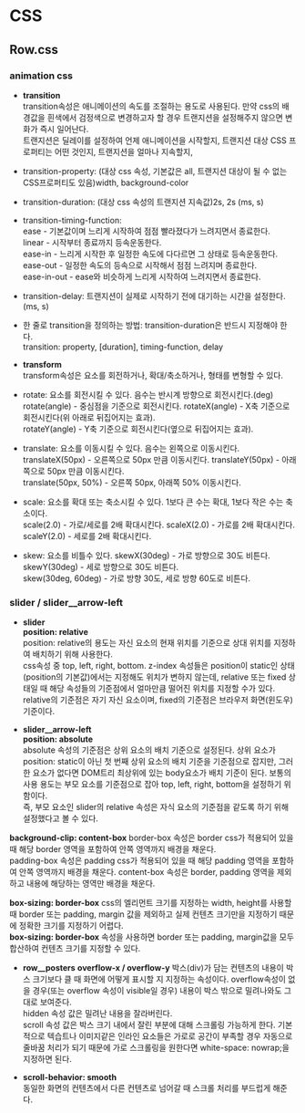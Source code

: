 # CSS
## Row.css
### animation css
* <b>transition</b>  
transition속성은 애니메이션의 속도를 조절하는 용도로 사용된다. 만약 css의 배경값을 흰색에서 검정색으로 변경하고자 할 경우 트랜지션을 설정해주지 않으면 변화가 즉시 일어난다.  
트랜지션은 딜레이를 설정하여 언제 애니메이션을 시작할지, 트랜지션 대상 CSS 프로퍼티는 어떤 것인지, 트랜지션을 얼마나 지속할지,   
* transition-property: (대상 css 속성, 기본값은 all, 트랜지션 대상이 될 수 없는 CSS프로퍼티도 있음)width, background-color  
* transition-duration: (대상 css 속성의 트랜지션 지속값)2s, 2s (ms, s)
* transition-timing-function:   
ease - 기본값이며 느리게 시작하여 점점 빨라졌다가 느려지면서 종료한다.  
linear - 시작부터 종료까지 등속운동한다.  
ease-in - 느리게 시작한 후 일정한 속도에 다다르면 그 상태로 등속운동한다.  
ease-out - 일정한 속도의 등속으로 시작해서 점점 느려지며 종료한다.  
ease-in-out - ease와 비슷하게 느리게 시작하여 느려지면서 종료한다.  
* transition-delay: 트랜지션이 실제로 시작하기 전에 대기하는 시간을 설정한다. (ms, s)  
* 한 줄로 transition을 정의하는 방법: transition-duration은 반드시 지정해야 한다.  
transition: property, [duration], timing-function, delay  
  
* <b>transform</b>  
transform속성은 요소를 회전하거나, 확대/축소하거나, 형태를 변형할 수 있다.  
* rotate: 요소를 회전시킬 수 있다. 음수는 반시계 방향으로 회전시킨다.(deg)  
rotate(angle) - 중심점을 기준으로 회전시킨다.
rotateX(angle) - X축 기준으로 회전시킨다(위 아래로 뒤집어지는 효과).  
rotateY(angle) - Y축 기준으로 회전시킨다(옆으로 뒤집어지는 효과).  
* translate: 요소를 이동시킬 수 있다. 음수는 왼쪽으로 이동시킨다.
translateX(50px) - 오른쪽으로 50px 만큼 이동시킨다.
translateY(50px) - 아래쪽으로 50px 만큼 이동시킨다.  
translate(50px, 50%) - 오른쪽 50px, 아래쪽 50% 이동시킨다.  
* scale: 요소를 확대 또는 축소시킬 수 있다. 1보다 큰 수는 확대, 1보다 작은 수는 축소이다.  
scale(2.0) - 가로/세로를 2배 확대시킨다.
scaleX(2.0) - 가로를 2배 확대시킨다.  
scaleY(2.0) - 세로를 2배 확대시킨다.  
* skew: 요소를 비틀수 있다.
skewX(30deg) - 가로 방향으로 30도 비튼다.  
skewY(30deg) - 세로 방향으로 30도 비튼다.  
skew(30deg, 60deg) - 가로 방향 30도, 세로 방향 60도로 비튼다.   
  
### slider / slider__arrow-left
* <b>slider</b>  
<b>position: relative</b>  
position: relative의 용도는 자신 요소의 현재 위치를 기준으로 상대 위치를 지정하여 배치하기 위해 사용한다.  
css속성 중 top, left, right, bottom. z-index 속성들은 position이 static인 상태(position의 기본값)에서는 지정해도 위치가 변하지 않는데, relative 또는 fixed 상태일 때 해당 속성들의 기준점에서 얼마만큼 떨어진 위치를 지정할 수가 있다.  
relative의 기준점은 자기 자신 요소이며, fixed의 기준점은 브라우저 화면(윈도우)기준이다.   
  
* <b>slider__arrow-left</b>  
<b>position: absolute</b>    
absolute 속성의 기준점은 상위 요소의 배치 기준으로 설정된다. 상위 요소가 position: static이 아닌 첫 번째 상위 요소의 배치 기준을 기준점으로 잡지만, 그러한 요소가 없다면 DOM트리 최상위에 있는 body요소가 배치 기준이 된다. 보통의 사용 용도는 부모 요소를 기준점으로 잡아 top, left, right, bottom을 설정하기 위함이다.  
즉, 부모 요소인 slider의 relative 속성은 자식 요소의 기준점을 같도록 하기 위해 설정했다고 볼 수 있다.  
  
<b>background-clip: content-box</b>
border-box 속성은 border css가 적용되어 있을 때 해당 border 영역을 포함하여 안쪽 영역까지 배경을 채운다.  
padding-box 속성은 padding css가 적용되어 있을 때 해당 padding 영역을 포함하여 안쪽 영역까지 배경을 채운다.
content-box 속성은 border, padding 영역을 제외하고 내용에 해당하는 영역만 배경을 채운다.  
  
<b>box-sizing: border-box</b>
css의 엘리먼트 크기를 지정하는 width, height를 사용할 때 border 또는 padding, margin 값을 제외하고 실제 컨텐츠 크기만을 지정하기 때문에 정확한 크기를 지정하기 어렵다.  
<b>box-sizing: border-box</b> 속성을 사용하면 border 또는 padding, margin값을 모두 합산하여 컨텐츠 크기를 지정할 수 있다.  
  
* <b>row__posters</b>
<b>overflow-x / overflow-y</b>
박스(div)가 담는 컨텐츠의 내용이 박스 크기보다 클 때 화면에 어떻게 표시할 지 지정하는 속성이다. overflow속성이 없을 경우(또는 overflow 속성이 visible일 경우) 내용이 박스 밖으로 밀려나와도 그대로 보여준다.  
hidden 속성 값은 밀려난 내용을 잘라버린다.  
scroll 속성 값은 박스 크기 내에서 잘린 부분에 대해 스크롤링 가능하게 한다. 기본적으로 텍습트나 이미지같은 인라인 요소들은 가로로 공간이 부족할 경우 자동으로 줄바꿈 처리가 되기 때문에 가로 스크롤링을 원한다면 white-space: nowrap;을 지정하면 된다.  
  
* <b>scroll-behavior: smooth</b>  
동일한 화면의 컨텐츠에서 다른 컨텐츠로 넘어갈 때 스크롤 처리를 부드럽게 해준다.
